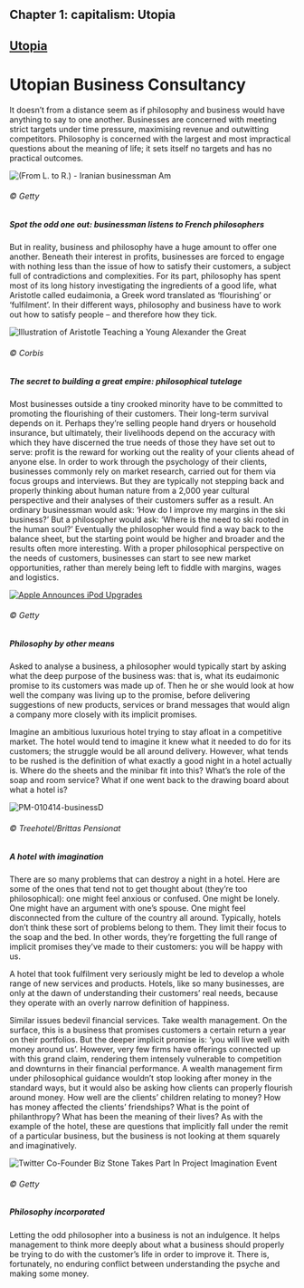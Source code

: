 Chapter  1: capitalism: Utopia
-----------------------------

[Utopia](../category/capitalism/utopia/index.html)
--------------------------------------------------

Utopian Business Consultancy
============================

It doesn’t from a distance seem as if philosophy and business would have anything to say to one another. Businesses are concerned with meeting strict targets under time pressure, maximising revenue and outwitting competitors. Philosophy is concerned with the largest and most impractical questions about the meaning of life; it sets itself no targets and has no practical outcomes.

![(From L. to R.) - Iranian businessman Am](http://i2.wp.com/www.thebookoflife.org/wp-content/uploads/2014/09/PM-010414-businessA.jpg)

###### © Getty

##### Spot the odd one out: businessman listens to French philosophers

<span class="s1">But in reality, business and philosophy have a huge amount to offer one another. Beneath their interest in profits, businesses are forced to engage with nothing less than the issue of how to satisfy their customers, a subject full of contradictions and complexities. For its part, philosophy has spent most of its long history investigating the ingredients of a good life, what Aristotle called eudaimonia, a Greek word translated as ‘flourishing’ or ‘fulfilment’. In their different ways, philosophy and business have to work out how to satisfy people – and therefore how they tick.</span>

![Illustration of Aristotle Teaching a Young Alexander the Great](http://i2.wp.com/www.thebookoflife.org/wp-content/uploads/2014/09/PM-010414-businessB.jpg)

###### © Corbis

##### <span class="s1">The secret to building a great empire: philosophical tutelage</span>

<span class="s1">Most businesses outside a tiny crooked minority have to be committed to promoting the flourishing of their customers. Their long-term survival depends on it. Perhaps they’re selling people hand dryers or household insurance, but ultimately, their livelihoods depend on the accuracy with which they have discerned the true needs of those they have set out to serve: profit is the reward for working out the reality of your clients ahead of anyone else. In order to work through the psychology of their clients, businesses commonly rely on market research, carried out for them via focus groups and interviews. But they are typically not stepping back and properly thinking about human nature from a 2,000 year cultural perspective and their analyses of their customers suffer as a result. An ordinary businessman would ask: ‘How do I improve my margins in the ski business?’ But a philosopher would ask: ‘Where is the need to ski rooted in the human soul?’ Eventually the philosopher would find a way back to the balance sheet, but the starting point would be higher and broader and the results often more interesting. With a proper philosophical perspective on the needs of customers, businesses can start to see new market opportunities, rather than merely being left to fiddle with margins, wages and logistics.</span>

[![Apple Announces iPod Upgrades](http://i1.wp.com/www.thebookoflife.org/wp-content/uploads/2014/10/PM-010414-businessC.jpg?resize=635%2C549)](http://i2.wp.com/www.thebookoflife.org/wp-content/uploads/2014/10/PM-010414-businessC.jpg)

###### © Getty

##### Philosophy by other means

<span class="s1">Asked to analyse a business, a philosopher would typically start by asking what the deep purpose of the business was: that is, what its eudaimonic promise to its customers was made up of. Then he or she would look at how well the company was living up to the promise, before delivering suggestions of new products, services or brand messages that would align a company more closely with its implicit promises.</span>

<span class="s1">Imagine an ambitious luxurious hotel trying to stay afloat in a competitive market. The hotel would tend to imagine it knew what it needed to do for its customers; the struggle would be all around delivery. However, what tends to be rushed is the definition of what exactly a good night in a hotel actually is. Where do the sheets and the minibar fit into this? What’s the role of the soap and room service? What if one went back to the drawing board about what a hotel is?</span>

![PM-010414-businessD](http://i1.wp.com/www.thebookoflife.org/wp-content/uploads/2014/09/PM-010414-businessD.jpg)

###### © Treehotel/Brittas Pensionat

##### <span class="s1">A hotel with imagination</span>

<span class="s1">There are so many problems that can destroy a night in a hotel. Here are some of the ones that tend not to get thought about (they’re too philosophical): one might feel anxious or confused. One might be lonely. One might have an argument with one’s spouse. One might feel disconnected from the culture of the country all around. Typically, hotels don’t think these sort of problems belong to them. They limit their focus to the soap and the bed. In other words, they’re forgetting the full range of implicit promises they’ve made to their customers: you will be happy with us.</span>

<span class="s1">A hotel that took fulfilment very seriously might be led to develop a whole range of new services and products. Hotels, like so many businesses, are only at the dawn of understanding their customers’ real needs, because they operate with an overly narrow definition of happiness.</span>

<span class="s1">Similar issues bedevil financial services. Take wealth management. On the surface, this is a business that promises customers a certain return a year on their portfolios. But the deeper implicit promise is: ‘you will live well with money around us’. However, very few firms have offerings connected up with this grand claim, rendering them intensely vulnerable to competition and downturns in their financial performance. A wealth management firm under philosophical guidance wouldn’t stop looking after money in the standard ways, but it would also be asking how clients can properly flourish around money. How well are the clients’ children relating to money? How has money affected the clients’ friendships? What is the point of philanthropy? What has been the meaning of their lives? As with the example of the hotel, these are questions that implicitly fall under the remit of a particular business, but the business is not looking at them squarely and imaginatively.</span>

![Twitter Co-Founder Biz Stone Takes Part In Project Imagination Event](http://i2.wp.com/www.thebookoflife.org/wp-content/uploads/2014/09/PM-010414-businessE.jpg)

###### © Getty

##### <span class="s1">Philosophy incorporated</span>

<span class="s1">Letting the odd philosopher into a business is not an indulgence. It helps management to think more deeply about what a business should properly be trying to do with the customer’s life in order to improve it. There is, fortunately, no enduring conflict between understanding the psyche and making some money.</span>


